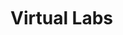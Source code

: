 [comment]: <> (without this comment hugo fails)


 <div style="margin-top: 50px;">
    <h1> Virtual Labs </h1>
  </div>
